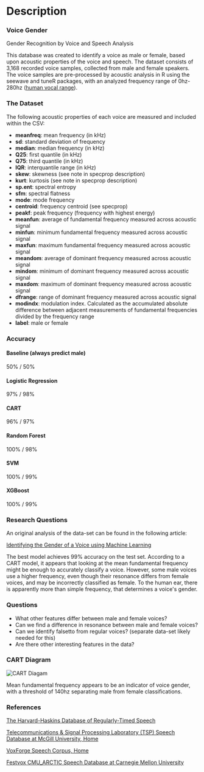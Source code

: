 # Description

### Voice Gender

Gender Recognition by Voice and Speech Analysis

This database was created to identify a voice as male or female, based upon acoustic properties of the voice and speech. The dataset consists of 3,168 recorded voice samples, collected from male and female speakers. The voice samples are pre-processed by acoustic analysis in R using the seewave and tuneR packages, with an analyzed frequency range of 0hz-280hz ([human vocal range](https://en.wikipedia.org/wiki/Voice_frequency#Fundamental_frequency "Wiki")).

### The Dataset

The following acoustic properties of each voice are measured and included within the CSV:

* **meanfreq**: mean frequency (in kHz)
* **sd**: standard deviation of frequency
* **median**: median frequency (in kHz)
* **Q25**: first quantile (in kHz)
* **Q75**: third quantile (in kHz)
* **IQR**: interquantile range (in kHz)
* **skew**: skewness (see note in specprop description)
* **kurt**: kurtosis (see note in specprop description)
* **sp.ent**: spectral entropy
* **sfm**: spectral flatness
* **mode**: mode frequency
* **centroid**: frequency centroid (see specprop)
* **peakf**: peak frequency (frequency with highest energy)
* **meanfun**: average of fundamental frequency measured across acoustic signal
* **minfun**: minimum fundamental frequency measured across acoustic signal
* **maxfun**: maximum fundamental frequency measured across acoustic signal
* **meandom**: average of dominant frequency measured across acoustic signal
* **mindom**: minimum of dominant frequency measured across acoustic signal
* **maxdom**: maximum of dominant frequency measured across acoustic signal
* **dfrange**: range of dominant frequency measured across acoustic signal
* **modindx**: modulation index. Calculated as the accumulated absolute difference between adjacent measurements of fundamental frequencies divided by the frequency range
* **label**: male or female

### Accuracy

#### Baseline (always predict male)

50% / 50%

#### Logistic Regression

97% / 98%

#### CART

96% / 97%

#### Random Forest

100% / 98%

#### SVM

100% / 99%

#### XGBoost

100% / 99%

### Research Questions

An original analysis of the data-set can be found in the following article:

[Identifying the Gender of a Voice using Machine Learning](http://www.primaryobjects.com/2016/06/22/identifying-the-gender-of-a-voice-using-machine-learning/)

The best model achieves 99% accuracy on the test set. According to a CART model, it appears that looking at the mean fundamental frequency might be enough to accurately classify a voice. However, some male voices use a higher frequency, even though their resonance differs from female voices, and may be incorrectly classified as female. To the human ear, there is apparently more than simple frequency, that determines a voice's gender.

### Questions

* What other features differ between male and female voices?
* Can we find a difference in resonance between male and female voices?
* Can we identify falsetto from regular voices? (separate data-set likely needed for this)
* Are there other interesting features in the data?

### CART Diagram

![CART Diagam](http://i.imgur.com/Npr2U7O.png)


Mean fundamental frequency appears to be an indicator of voice gender, with a threshold of 140hz separating male from female classifications.

### References

[The Harvard-Haskins Database of Regularly-Timed Speech](http://www.nsi.edu/~ani/download.html "References")

[Telecommunications & Signal Processing Laboratory (TSP) Speech Database at McGill University, Home](http://www-mmsp.ece.mcgill.ca/Documents../Downloads/TSPspeech/TSPspeech.pdf)

[VoxForge Speech Corpus, Home](http://www.repository.voxforge1.org/downloads/SpeechCorpus/Trunk/Audio/Main/8kHz_16bit/)

[Festvox CMU_ARCTIC Speech Database at Carnegie Mellon University](http://festvox.org/cmu_arctic/)
